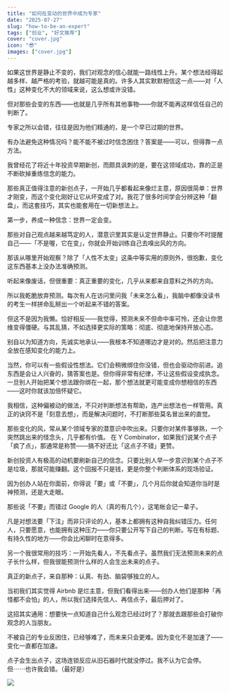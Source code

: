 ```yaml
---
title: "如何在变动的世界中成为专家"
date: "2025-07-27"
slug: "how-to-be-an-expert"
tags: ["创业", "好文推荐"]
cover: "cover.jpg"
icon: "😎"
images: ["cover.jpg"]
---
```

如果这世界是静止不变的，我们对观念的信心就能一路线性上升。某个想法经得起越多样、越严格的考验，就越可能是真的。许多人其实默默相信这一点——对「人性」这种变化不大的领域来说，这么想或许没错。



但对那些会变的东西——也就是几乎所有其他事物——你就不能再这样信任自己的判断了。



专家之所以会错，往往是因为他们精通的，是一个早已过期的世界。



有办法避免这种情况吗？能不能不被过时信念困住？答案是——可以，但得靠一点方法。



我曾经花了将近十年投资早期新创，而颇具讽刺的是，要在这领域成功，靠的正是不断砍掉重练信念的能力。



那些真正值得注意的新创点子，一开始几乎都看起来像烂主意，原因很简单：世界才刚变，而这个变化刚好让它从坏变成了对。我花了很多时间学会分辨这种「翻盘」，而这套技巧，其实也能套用在一切新想法上。



第一步，养成一种信念：世界一定会变。



那些对自己观点越来越笃定的人，潜意识里其实是认定世界静止。只要你不时提醒自己——「不是喔，它在变」，你就会开始训练自己去嗅出风的方向。



那该从哪里开始观察？除了「人性不太变」这条中等实用的原则外，很抱歉，变化这东西基本上没办法准确预测。



听起来像废话，但很重要：真正重要的变化，几乎从来都来自意料之外的方向。



所以我乾脆放弃预测。每次有人在访问里问我「未来怎么看」，我脑中都像没读书的考生一样拼命乱掰出一个听起来不错的答案。



但这不是因为我懒。恰好相反——我觉得，预测未来不但命中率可怜，还会让你思维变得僵硬。与其乱猜，不如选择更实际的策略：彻底、彻底地保持开放心态。



别自以为知道方向，先诚实地承认——我根本不知道哪边才是对的。然后把注意力全放在感知变化的能力上。



当然，你可以有一些假设性想法。它们会稍微绑住你没错，但也会驱动你前进。追东西是会让人兴奋的，猜答案也是。但你得非常有纪律，不让这些假设变成执念。
一旦别人开始把某个想法跟你绑在一起，那个想法就更可能变成你想相信的东西——这时你就该加倍怀疑它。



我相信，这种偏被动的做法，不只对判断想法有帮助，连产出想法也一样管用。真正的诀窍不是「刻意去想」，而是解决问题时，不打断那些莫名冒出来的直觉。



那些变化的风，常从某个领域专家的潜意识中吹出来。只要你对某件事够熟，一个突然跳出来的怪念头，几乎都有价值。
在 Y Combinator，如果我们说某个点子「疯了点」，那通常是称赞——搞不好还比「这点子不错」更赞。



新创投资人有极高的动机要刷新自己的信念。只要比别人早一步意识到某个点子不是垃圾，那就可能赚翻。这个回报不只是钱，更是你整个判断体系的现场验证。



因为创办人站在你面前，你得说「要」或「不要」，几个月后你就会知道你当时是神预测，还是大走眼。



那些说「不要」而错过 Google 的人（真的有几个），这笔帐会记一辈子。



凡是对想法要「下注」而非只评论的人，基本上都拥有这种自我纠错压力。任何人，只要愿意，也能拥有这种压力——你只要公开写下自己的判断。写在有标题、有持久性的地方——你会比闲聊时在意得多。



另一个我很常用的技巧：一开始先看人，不先看点子。虽然我们无法预测未来的点子长什么样，但我很能预测什么样的人会生出未来的点子。



真正的新点子，来自那种：认真、有劲、脑袋够独立的人。



当初我们其实觉得 Airbnb 是烂主意，但我们看得出来——创办人他们是那种「再怪都不会怕」的人，所以我们选择先信人、再信点子，最后押对了。



这招其实通用：想要快一点知道自己什么观念已经过时了？那就去跟那些会打破你观念的人当朋友。



不被自己的专业反困住，已经够难了，而未来只会更难。因为变化不是加速了——变化一直都在加速。



点子会生出点子，这场连锁反应从旧石器时代就没停过。我不认为它会停。
但⋯⋯也许我会错。（最好是）




![](https://prod-files-secure.s3.us-west-2.amazonaws.com/112d0858-5090-4d34-a606-b75eb8d65fd2/46476355-9cf3-4e99-9b7a-3531bc426380/1000202064.png?X-Amz-Algorithm=AWS4-HMAC-SHA256&X-Amz-Content-Sha256=UNSIGNED-PAYLOAD&X-Amz-Credential=ASIAZI2LB4663KRBJBHC%2F20251008%2Fus-west-2%2Fs3%2Faws4_request&X-Amz-Date=20251008T164040Z&X-Amz-Expires=3600&X-Amz-Security-Token=IQoJb3JpZ2luX2VjECgaCXVzLXdlc3QtMiJGMEQCIC%2BE1reeGjwhG7lOMNtG1FBBQwV6itQt%2B5ebdgUGSilVAiBnAA1TpTuz4r3wjRung8g1VYe6WQMvlbsj8X6FxXH9ZiqIBAjB%2F%2F%2F%2F%2F%2F%2F%2F%2F%2F8BEAAaDDYzNzQyMzE4MzgwNSIM2M9KlnZyhTu7Nnq6KtwDWNzpYgHpMKTGtwUWNvVrSOJ99bMwPcY2xqf%2FS8NoS3zm0UnRun87T4ujABn8W6elIok6LnVna6708qUBFkCKAUdm2frHdHfymIlQFrRVA71tCrtp%2BqErnthP7KrBPAQcuJzRUQF8yoGDFsfQ77UN2Xz1SqEdWJvGIH9FRKBcUNmDXO3KdftW2laZ68g5N%2FfA94azeZ7AxC54UA%2BTSLU9rK3JEp%2FosL6V1JUA7sKyeq%2B%2FyRPHR3zU%2FtI2YkcM9bmvQCEWQGGqf%2BvWZk96yAynx%2BdEw7C1Hz128VPw4%2FsxZlKnWmcvWqCweJ2xoYNuNQLOZPvSi4rQ2%2BrbYooXwSHxfmfGzWrVkM5EuG9aJz8WW0dPArf7dxF4kq4zof95f155d6Xfb2CCgNdtWxhpovEqdBUDBQGi982j2KlHCjt3ZssKnCxwdy1w55tUWLdacSHHM6gclt8FIv2ShjCrR2cKAtMT4q6l0pOcvLC1O4cnEKxbPAuk%2ByfH2Hu1coXXAuNi2gJRz1coXqUKCKv142ktpLwrQkrz1gTrkpIiIJi6GEuMXlgx6w7lG2CDEzAtLHgz4KX1A2w2uak3aSOa8TVZxj92TiVDxIwYx9YrcTA4PyfurIS3q%2BGWySguK1cwnZ2axwY6pgEo69sOKtovkpll7arLB6yJsWRdukKMOj7I8BjFhjOPC2WTkPytLfFXKQz5H6fGaJ7Z3%2B5oUGdXNDh1zVfVp5izdaR3mhUiLZ4Rx3Y5LxPQXRWYNlHcJpmtDOLsfT8dTSP6IK8N3m3aYXyR%2BtW6DY%2F5dqGapKAd6r36zLkYC1ENxoYVM6Y8O65F2vOnnNfxKfmn4da6YFegfKjHMktGZCH6phbK9Ds8&X-Amz-Signature=ec0113e5d158c14962b15200d0e53e86a8235156c9264098321c7fbf57ebf4fa&X-Amz-SignedHeaders=host&x-amz-checksum-mode=ENABLED&x-id=GetObject)

